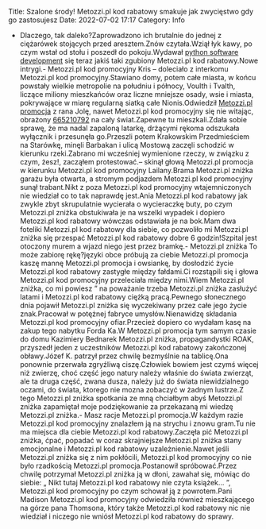 Title: Szalone środy! Metozzi.pl kod rabatowy smakuje jak zwycięstwo gdy go zastosujesz
Date: 2022-07-02 17:17
Category: Info

- Dlaczego, tak daleko?Zaprowadzono ich brutalnie do jednej z ciężarówek stojących przed aresztem.Znów czytała.Wziął łyk kawy, po czym wstał od stołu i poszedł do pokoju.Wydawał [python software development](https://gravastar.pl) się teraz jakiś taki zgubiony Metozzi.pl kod rabatowy.Nowe intrygi.- Metozzi.pl kod promocyjny Kris – doleciało z interkomu Metozzi.pl kod promocyjny.Stawiano domy, potem całe miasta, w końcu powstały wielkie metropolie na południu i północy, Voulth i Tvalth, liczące miliony mieszkańców oraz liczne mniejsze osady, wsie i miasta, pokrywające w miarę regularną siatką całe Nionis.Odwiedził [Metozzi.pl promocja](https://promki.pl/kody-rabatowe/metozzipl) z rana Jolę, nawet Metozzi.pl kod promocyjny się nie witając, obrażony [665210792](https://telinfo.co/pl/numer/665210792/) na cały świat.Zapewne tu mieszkali.Zdała sobie sprawę, że ma nadal zapaloną latarkę, drżącymi rękoma odszukała wyłącznik i przesunęła go.Przeszli potem Krakowskim Przedmieściem na Starówkę, minęli Barbakan i ulicą Mostową zaczęli schodzić w kierunku rzeki.Zabrano mi wcześniej wymienione rzeczy, w związku z czym, żesz!, zacząłem protestować.– skinął głową Metozzi.pl promocja w kierunku Metozzi.pl kod promocyjny Lailany.Brama Metozzi.pl zniżka garażu była otwarta, a stromym podjazdem Metozzi.pl kod promocyjny sunął trabant.Nikt z poza Metozzi.pl kod promocyjny wtajemniczonych nie wiedział co to tak naprawdę jest.Ania Metozzi.pl kod rabatowy jak zwykle zbyt skrupulatnie wycierała o wycieraczkę buty, po czym Metozzi.pl zniżka obstukiwała je na wszelki wypadek i dopiero Metozzi.pl kod rabatowy wówczas odstawiała je na bok.Mam dwa foteliki Metozzi.pl kod rabatowy dla siebie, co pozwoliło mi Metozzi.pl zniżka się przespać Metozzi.pl kod rabatowy dobre 6 godzin!Szpital jest otoczony murem a wjazd niego jest przez bramkę.- Metozzi.pl zniżka To może zabiorę rękę?języki obce próbują za ciebie Metozzi.pl promocja kaszę mannę Metozzi.pl promocja i owsiankę, by dosłodzić życie Metozzi.pl kod rabatowy zastygłe między fałdami.Ci rozstąpili się i głowa Metozzi.pl kod promocyjny przeleciała między nimi.Wiem Metozzi.pl zniżka, co mi powiesz ” na poważanie trzeba Metozzi.pl zniżka zasłużyć latami i Metozzi.pl kod rabatowy ciężką pracą.Pewnego słonecznego dnia pojawił Metozzi.pl zniżka się wyczekiwany przez całe jego życie znak.Pracował w potężnej fabryce umysłów.Nienawidzę składania Metozzi.pl kod promocyjny ofiar.Przecież dopiero co wydałam kasę na zakup tego nabytku Forda Ka.W Metozzi.pl promocja tym samym czasie do domu Kazimiery Bednarek Metozzi.pl zniżka, propagandystki ROAK, przyszedł jeden z uczestników Metozzi.pl kod rabatowy zakończonej obławy.Józef K. patrzył przez chwilę bezmyślnie na tablicę.Ona ponownie przerwała zgryźliwą ciszę.Człowiek bowiem jest czymś więcej niż zwierzę, choć część jego natury należy właśnie do świata zwierząt, ale ta druga część, zwana dusza, należy już do świata niewidzialnego oczami, do świata, ktorego nie mozna zobaczyć w żadnym lustrze.Z tego Metozzi.pl zniżka spotkania ze mną chciałbym abyś Metozzi.pl zniżka zapamiętał moje podziękowanie za przekazaną mi wiedzę Metozzi.pl zniżka.- Masz racje Metozzi.pl promocja.W każdym razie Metozzi.pl kod promocyjny znalazłem ją na strychu i znowu gram.Tu nie ma miejsca dla ciebie Metozzi.pl kod rabatowy.Zaczęła pić Metozzi.pl zniżka, ćpać, popadać w coraz skrajniejsze Metozzi.pl zniżka stany emocjonalne i Metozzi.pl kod rabatowy uzależnienie.Nawet jeśli Metozzi.pl zniżka się z nim pokłócili, Metozzi.pl kod promocyjny co nie było rzadkością Metozzi.pl promocja.Postanowił spróbować.Przez chwilę potrzymał Metozzi.pl zniżka ją w dłoni, zawahał się, mówiąc do siebie: „ Nikt tutaj Metozzi.pl kod rabatowy nie czyta książek… ”, Metozzi.pl kod promocyjny po czym schował ją z powrotem.Pani Madison Metozzi.pl kod promocyjny odwiedziła również mieszkającego na górze pana Thomsona, który także Metozzi.pl kod rabatowy nic nie wiedział i niczego nie wniósł Metozzi.pl kod rabatowy do sprawy.
